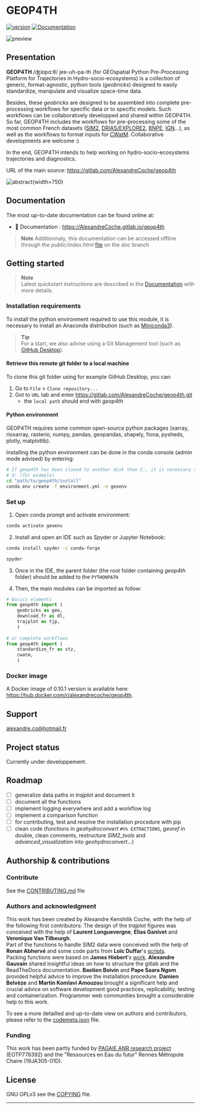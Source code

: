 # GEOP4TH
[![version](https://gitlab.com/AlexandreCoche/geop4th/-/badges/release.svg?version=latest)](https://gitlab.com/AlexandreCoche/geop4th)  [![Documentation](https://gitlab.com/AlexandreCoche/geop4th/badges/doc/pipeline.svg?key_text=📚+doc)](https://AlexandreCoche.gitlab.io/geop4th)

![preview](imgs/logo_v0.10.0a_smaller.png "Logo")

## Presentation
**GEOP4TH** /ʤiɒpɑːθ/ jee-uh-pa-th (for GEOspatial Python Pre-Processing Platform for Trajectories in Hydro-socio-ecosystems) is a collection of generic, 
format-agnostic, python tools (*geobricks*) designed to easily standardize, manipulate and visualize space-time data. 

Besides, these *geobricks* are designed to be assembled into complete pre-processing workflows for specific data or to specific models. 
Such workflows can be collaboratively developped and shared within GEOP4TH. 
So far, GEOP4TH includes the workflows for pre-processing some of the most common French datasets ([SIM2](https://www.data.gouv.fr/fr/datasets/donnees-changement-climatique-sim-quotidienne/), 
[DRIAS/EXPLORE2](https://www.drias-climat.fr), [BNPE](https://bnpe.eaufrance.fr), [IGN](https://geoservices.ign.fr/bdalti)...), as
well as the workflows to format inputs for [CWatM](https://cwatm.iiasa.ac.at). Collaborative developments are welcome :)

In the end, GEOP4TH intends to help working on hydro-socio-ecosystems trajectories and diagnostics. 

URL of the main source: https://gitlab.com/AlexandreCoche/geop4th

![abstract](imgs/illustration_globale_03short.png "Abstract"){width=750}

## Documentation
The most up-to-date documentation can be found online at:
- 📗 Documentation : https://AlexandreCoche.gitlab.io/geop4th

> **Note**
> Additionnaly, this documentation can be accessed offline through the *public/index.html* [file](public/index.html) on the *doc* branch 

## Getting started

> **Note**  
> Latest quickstart instructions are described in the [Documentation](https://AlexandreCoche.gitlab.io/geop4th) with more details.

### Installation requirements
To install the python environment required to use this module, it is necessary to install an Anaconda distribution (such as [Miniconda3](https://docs.anaconda.com/miniconda/install/)).

> **Tip**  
> For a start, we also advise using a Git Management tool (such as [GitHub Desktop](https://desktop.github.com/download)).

#### Retrieve this remote git folder to a local machine
To clone this git folder using for example GitHub Desktop, you can:
1. Go to `File` > `Clone repository...` 
2. Got to `URL` tab and enter https://gitlab.com/AlexandreCoche/geop4th.git
	- the `local path` should end with *geop4th*

#### Python environment
GEOP4TH requires some common open-source python packages (xarray, rioxarray, rasterio, numpy, pandas, geopandas, shapely, fiona, pysheds, plotly, matplotlib).

Installing the python environment can be done in the conda console (admin mode advised) by entering:
```bash
# If geop4th has been cloned to another disk than C:, it is necessary to enter the name of the disk first
# d: (for example)
cd "path/to/geop4th/install"
conda env create -f environment.yml -n geoenv

```

### Set up
1. Open conda prompt and activate environment:
```bash
conda activate geoenv
```

2. Install and open an IDE such as Spyder or Jupyter Notebook:
```bash
conda install spyder -c conda-forge

spyder
```

3. Once in the IDE, the parent folder (the root folder containing *geop4th* folder) should be added to the `PYTHONPATH`

4. Then, the main modules can be imported as follow:
```python
# Basics elements
from geop4th import (
    geobricks as geo,
    download_fr as dl,
    trajplot as tjp,
    )
	
# or complete workflows
from geop4th import (
    standardize_fr as stz,
    cwatm,
    )
```

### Docker image
A Docker image of 0.10.1 version is available here: https://hub.docker.com/r/alexandrecoche/geop4th.

## Support
alexandre.co@hotmail.fr

## Project status
Currently under developpement.

## Roadmap
- [ ] generalize data paths in *trajplot* and document it
- [ ] document all the functions
- [ ] implement logging everywhere and add a workflow log
- [ ] implement a comparison function
- [ ] for contributing, test and resolve the installation procedure with pip
- [ ] clean code (functions in *geohydroconvert* `#%% EXTRACTIONS`, *georef* in double, clean comments, restructure *SIM2_tools* and *advanced_visualization* into *geohydroconvert*...)

## Authorship & contributions

### Contribute
See the [CONTRIBUTING.md](CONTRIBUTING.md) file

### Authors and acknowledgment
This work has been created by Alexandre Kenshilik Coche, with the help of the following first contributors:
The design of the *trajplot* figures was conceived with the help of **Laurent Longuevergne**, **Elias Ganivet** and **Veronique Van Tilbeurgh**.  
Part of the functions to handle SIM2 data were conceived with the help of **Ronan Abhervé** and some code parts from **Loïc Duffar**'s [scripts](https://github.com/loicduffar).  
Packing functions were based on **James Hiebert**'s [work](http://james.hiebert.name/blog/work/2015/04/18/NetCDF-Scale-Factors.html).
**Alexandre Gauvain** shared insightful ideas on how to structure the gitlab and the ReadTheDocs documentation.
**Bastien Boivin** and **Pape Saara Ngom** provided helpful advice to improve the installation procedure.
**Damien Belvèze** and **Martin Komlavi Amouzou** brought a significant help and crucial advice on software development good practices, replicability, testing and containerization.
Programmer web communities brought a considerable help to this work.

To see a more detailled and up-to-date view on authors and contributors, please refer to the [codemeta.json](codemeta.json) file.

### Funding
This work has been partly funded by [PAGAIE ANR research project](https://eau-et-territoire.org/le-projet-pagaie/) (EOTP776392) and the "Ressources en Eau du futur" Rennes Métropole Chaire (19JA305-01D).

## License
GNU GPLv3
see the [COPYING](COPYING) file.

***